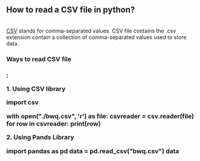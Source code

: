 <h2> How to read a CSV file in python?</h2> <br />
<a href="https://simpledefinitions.com/abbreviation/csv/">CSV</a> stands for comma-separated values. CSV file contains the .csv extension contain a collection of comma-separated values used to store data.

<h3>Ways to read CSV file<h3>:

<b>1. Using CSV library</b>

import csv

with open("./bwq.csv", 'r') as file:
  csvreader = csv.reader(file)
  for row in csvreader:
    print(row)

<b>2. Using Pands Library</b>

import pandas as pd
data = pd.read_csv("bwq.csv")
data

